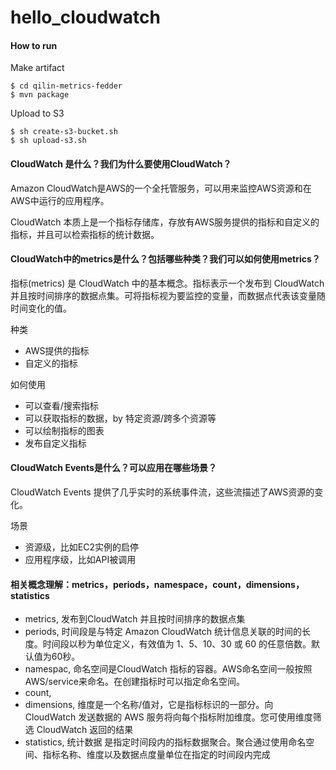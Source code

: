 # hello_cloudwatch

#### How to run

Make artifact
```
$ cd qilin-metrics-fedder
$ mvn package
```

Upload to S3
```
$ sh create-s3-bucket.sh
$ sh upload-s3.sh
```

#### CloudWatch 是什么？我们为什么要使用CloudWatch？

Amazon CloudWatch是AWS的一个全托管服务，可以用来监控AWS资源和在AWS中运行的应用程序。

CloudWatch 本质上是一个指标存储库，存放有AWS服务提供的指标和自定义的指标，并且可以检索指标的统计数据。

#### CloudWatch中的metrics是什么？包括哪些种类？我们可以如何使用metrics？

指标(metrics) 是 CloudWatch 中的基本概念。指标表示一个发布到 CloudWatch 并且按时间排序的数据点集。可将指标视为要监控的变量，而数据点代表该变量随时间变化的值。

种类
- AWS提供的指标
- 自定义的指标

如何使用
- 可以查看/搜索指标
- 可以获取指标的数据，by 特定资源/跨多个资源等
- 可以绘制指标的图表
- 发布自定义指标

#### CloudWatch Events是什么？可以应用在哪些场景？

CloudWatch Events 提供了几乎实时的系统事件流，这些流描述了AWS资源的变化。

场景
- 资源级，比如EC2实例的启停
- 应用程序级，比如API被调用

#### 相关概念理解：metrics，periods，namespace，count，dimensions，statistics

- metrics, 发布到CloudWatch 并且按时间排序的数据点集
- periods, 时间段是与特定 Amazon CloudWatch 统计信息关联的时间的长度。时间段以秒为单位定义，有效值为 1、5、10、30 或 60 的任意倍数。默认值为60秒。
- namespac, 命名空间是CloudWatch 指标的容器。AWS命名空间一般按照AWS/service来命名。在创建指标时可以指定命名空间。
- count, 
- dimensions, 维度是一个名称/值对，它是指标标识的一部分。向 CloudWatch 发送数据的 AWS 服务将向每个指标附加维度。您可使用维度筛选 CloudWatch 返回的结果
- statistics, 统计数据 是指定时间段内的指标数据聚合。聚合通过使用命名空间、指标名称、维度以及数据点度量单位在指定的时间段内完成